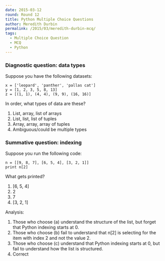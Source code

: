 ```yaml
---
date: 2015-03-12
round: Round 12
title: Python Multiple Choice Questions
author: Meredith Durbin
permalink: /2015/03/meredith-durbin-mcq/
tags:
  - Multiple Choice Question
  - MCQ
  - Python
---
```


### Diagnostic question: data types

Suppose you have the following datasets:

    x = ['leopard', 'panther', 'pallas cat']
    y = [1, 2, 3, 5, 8, 13]
    z = [(1, 1), (4, 4), (9, 9), (16, 16)]

In order, what types of data are these? 

1.  List, array, list of arrays
1.  List, list, list of tuples
1.  Array, array, array of tuples
1.  Ambiguous/could be multiple types

### Summative question: indexing

Suppose you run the following code:

    n = [[9, 8, 7], [6, 5, 4], [3, 2, 1]]
    print n[2]

What gets printed?

1.  [6, 5, 4]
1.  2
1.  7
1.  [3, 2, 1]

Analysis:

1.  Those who choose (a) understand the structure of the list, but forget that Python indexing starts at 0.
2.  Those who choose (b) fail to understand that n[2] is selecting for the item with index 2 and not the value 2.
3.  Those who choose (c) understand that Python indexing starts at 0, but fail to understand how the list is structured.
4.  Correct
